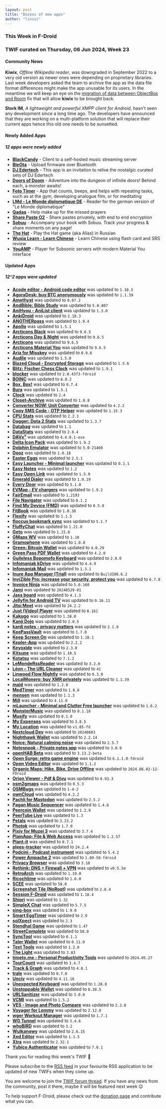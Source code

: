 ```yaml
---
layout: post
title: "Dozens of new apps"
author: "linsui"
---
```



### This Week in F-Droid
### TWIF curated on Thursday, 06 Jun 2024, Week 23

#### Community News

**Kiwix**, _Offline Wikipedia reader_, was downgraded in September 2022 to a very old version as newer ones were depending on proprietary libraries. Last week developers asked the team to archive the app as the data file format differences might make the app unusable for its users. In the meantime we will keep an eye on the [migration of data between ObjectBox and Room](https://github.com/kiwix/kiwix-android/issues/3115) fix that will allow **kiwix** to be brought back.

**Stork IM**, _A lightweight and powerful XMPP client for Android_, hasn't seen any development since a long time ago. The developers have announced that they are working on a multi-platform solution that will replace their current apps hence this old one needs to be sunsetted.


#### Newly Added Apps
##### 12 apps were newly added
* **[BlackCandy](https://f-droid.org/packages/org.blackcandy.android)** - Client to a self-hosted music streaming server
* **[BleOta](https://f-droid.org/packages/com.vovagorodok.ble_ota_app)** - Upload firmware over Bluetooth
* **[DJ Edertech](https://f-droid.org/packages/com.edertech.dj_edertech)** - This app is an invitation to relive the nostalgic curated sets of DJ Edertech
* **[Doors of Doom](https://f-droid.org/packages/com.github.msx80.doorsofdoom)** - Adventure into the dungeon of infinite doors! Behind each, a monster awaits!
* **[Foto Timer](https://f-droid.org/packages/com.exner.tools.fototimer)** - App that counts, beeps, and helps with repeating tasks, such as at the gym, developing analogue film, or for meditating
* **[LMd - Le Monde diplomatique DE](https://f-droid.org/packages/de.monde_diplomatique.android.app.free)** - Reader for the german version of "Le Monde diplomatique"
* **[Qadaa](https://f-droid.org/packages/com.hassaneltantawy.qadaa)** - Help make up for the missed prayers 
* **[Share Paste O2](https://f-droid.org/packages/alt.nainapps.sharepaste.fdroid)** - Share pastes privately, with end to end encryption
* **[Sobuu](https://f-droid.org/packages/com.sobuumedia.sobuu)** - Accompany your book with Sobuu. Track your progress & share moments on any page!
* **[The Hat](https://f-droid.org/packages/ru.lksh.beret)** - Play the Hat game (aka Alias) in Russian
* **[Wuxia Learn - Learn Chinese](https://f-droid.org/packages/com.wuxialearn.wuxialearn)** - Learn Chinese using flash card and SRS review
* **[YouAMP](https://f-droid.org/packages/ru.stersh.youamp)** - Player for Subsonic servers with modern Material You interface


#### Updated Apps
##### 12^2 apps were updated
* **[Acode editor - Android code editor](https://f-droid.org/packages/com.foxdebug.acode)** was updated to `1.10.3`
* **[AgoraDesk: buy BTC anonymously](https://f-droid.org/packages/com.agoradesk.app)** was updated to `1.1.39`
* **[Amethyst](https://f-droid.org/packages/com.vitorpamplona.amethyst)** was updated to `0.87.2`
* **[AndBible: Bible Study](https://f-droid.org/packages/net.bible.android.activity)** was updated to `5.0.807`
* **[AniHyou - AniList client](https://f-droid.org/packages/com.axiel7.anihyou)** was updated to `1.3.0`
* **[AnkiDroid](https://f-droid.org/packages/com.ichi2.anki)** was updated to `2.18.3`
* **[ANOTHERpass](https://f-droid.org/packages/de.jepfa.yapm)** was updated to `1.9.4`
* **[Apollo](https://f-droid.org/packages/org.nuclearfog.apollo)** was updated to `1.5.1`
* **[Arcticons Black](https://f-droid.org/packages/com.donnnno.arcticons.light)** was updated to `9.6.5`
* **[Arcticons Day & Night](https://f-droid.org/packages/com.donnnno.arcticons.daynight)** was updated to `9.6.5`
* **[Arcticons](https://f-droid.org/packages/com.donnnno.arcticons)** was updated to `9.6.5`
* **[Arcticons Material You](https://f-droid.org/packages/com.donnnno.arcticons.you)** was updated to `9.6.5`
* **[Aria for Misskey](https://f-droid.org/packages/com.poppingmoon.aria)** was updated to `0.9.6`
* **[Audile](https://f-droid.org/packages/com.mrsep.musicrecognizer)** was updated to `1.5.0`
* **[Blazed Cloud - Encrypted Storage](https://f-droid.org/packages/com.chancesoftwarellc.blazedcloud)** was updated to `1.5.6`
* **[Blitz: Fischer Chess Clock](https://f-droid.org/packages/net.leodesouza.blitz)** was updated to `1.9.1`
* **[blocker](https://f-droid.org/packages/com.merxury.blocker)** was updated to `2.0.4373-fdroid`
* **[BOINC](https://f-droid.org/packages/edu.berkeley.boinc)** was updated to `8.0.2`
* **[Box, Box!](https://f-droid.org/packages/org.brightdv.boxbox)** was updated to `0.7.4`
* **[Bura](https://f-droid.org/packages/com.davidtakac.bura)** was updated to `1.5.1`
* **[Clock](https://f-droid.org/packages/com.best.deskclock)** was updated to `2.4`
* **[Closet-Archive](https://f-droid.org/packages/com.myclosetx)** was updated to `1.0.8`
* **[Converter NOW: Unit Converter](https://f-droid.org/packages/com.ferrarid.converterpro)** was updated to `4.2.2`
* **[Copy SMS Code - OTP Helper](https://f-droid.org/packages/io.github.jd1378.otphelper)** was updated to `1.15.3`
* **[CPU Stats](https://f-droid.org/packages/jp.takke.cpustats)** was updated to `2.2.1`
* **[Dagger: Dota 2 Stats](https://f-droid.org/packages/com.nikola.jakshic.dagger)** was updated to `1.3.7`
* **[Databag](https://f-droid.org/packages/com.databag)** was updated to `1.1`
* **[DataStats](https://f-droid.org/packages/jp.takke.datastats)** was updated to `2.8.4`
* **[DAVx⁵](https://f-droid.org/packages/at.bitfire.davdroid)** was updated to `4.4.0.1-ose`
* **[Delta Icon Pack](https://f-droid.org/packages/website.leifs.delta.foss)** was updated to `1.9.2`
* **[Dolphin Emulator](https://f-droid.org/packages/org.dolphinemu.dolphinemu)** was updated to `5.0-21460`
* **[Dooz](https://f-droid.org/packages/io.github.yamin8000.dooz)** was updated to `1.0.18`
* **[Easter Eggs](https://f-droid.org/packages/com.dede.android_eggs)** was updated to `2.5.1`
* **[Easy Launcher - Minimal launcher](https://f-droid.org/packages/app.easy.launcher)** was updated to `0.1.1`
* **[Easy Notes](https://f-droid.org/packages/com.kin.easynotes)** was updated to `1.2`
* **[Easy Open Link](https://f-droid.org/packages/de.audioattack.openlink)** was updated to `1.5.9`
* **[Emerald Dialer](https://f-droid.org/packages/ru.henridellal.dialer)** was updated to `1.0.19`
* **[Every Door](https://f-droid.org/packages/info.zverev.ilya.every_door)** was updated to `5.1.0`
* **[EVMap - EV chargers](https://f-droid.org/packages/net.vonforst.evmap)** was updated to `1.9.2`
* **[FairEmail](https://f-droid.org/packages/eu.faircode.email)** was updated to `1.2193`
* **[File Navigator](https://f-droid.org/packages/com.w2sv.filenavigator)** was updated to `0.1.2`
* **[Find My Device (FMD)](https://f-droid.org/packages/de.nulide.findmydevice)** was updated to `0.5.0`
* **[FitBook](https://f-droid.org/packages/com.presley.fit_book)** was updated to `1.0.30`
* **[Flexify](https://f-droid.org/packages/com.presley.flexify)** was updated to `1.1.5`
* **[floccus bookmark sync](https://f-droid.org/packages/org.handmadeideas.floccus)** was updated to `5.1.7`
* **[FluffyChat](https://f-droid.org/packages/chat.fluffy.fluffychat)** was updated to `1.21.0`
* **[Geto](https://f-droid.org/packages/com.android.geto)** was updated to `1.15.8`
* **[GMaps WV](https://f-droid.org/packages/us.spotco.maps)** was updated to `1.10`
* **[Gramophone](https://f-droid.org/packages/org.akanework.gramophone)** was updated to `1.0.8`
* **[Green: Bitcoin Wallet](https://f-droid.org/packages/com.greenaddress.greenbits_android_wallet)** was updated to `4.0.29`
* **[Green Pass PDF Wallet](https://f-droid.org/packages/com.michaeltroger.gruenerpass)** was updated to `4.2.0`
* **[Guileless Bopomofo Keyboard](https://f-droid.org/packages/org.ghostsinthelab.apps.guilelessbopomofo)** was updated to `2.0.0`
* **[Infomaniak kDrive](https://f-droid.org/packages/com.infomaniak.drive)** was updated to `4.4.9`
* **[Infomaniak Mail](https://f-droid.org/packages/com.infomaniak.mail)** was updated to `1.3.1`
* **[Inure App Manager (Trial)](https://f-droid.org/packages/app.simple.inure)** was updated to `Build100.6.2`
* **[InviZible Pro: increase your security, protect you](https://f-droid.org/packages/pan.alexander.tordnscrypt.stable)** was updated to `6.7.0`
* **[Invoice Ninja](https://f-droid.org/packages/com.invoiceninja.app)** was updated to `5.0.160`
* **[Jami](https://f-droid.org/packages/cx.ring)** was updated to `20240529-01`
* **[Jass board](https://f-droid.org/packages/ch.simonste.jasstafel)** was updated to `4.1.3`
* **[Jellyfin for Android TV](https://f-droid.org/packages/org.jellyfin.androidtv)** was updated to `0.16.11`
* **[Jitsi Meet](https://f-droid.org/packages/org.jitsi.meet)** was updated to `24.2.2`
* **[Just (Video) Player](https://f-droid.org/packages/com.brouken.player)** was updated to `0.161`
* **[Kakugo](https://f-droid.org/packages/org.kaqui)** was updated to `1.38.0`
* **[Kanji Dojo](https://f-droid.org/packages/ua.syt0r.kanji.fdroid)** was updated to `2.0.5`
* **[kardi notes - privacy matters](https://f-droid.org/packages/github.rikodot.kardi_notes)** was updated to `2.1.0`
* **[KeePassVault](https://f-droid.org/packages/com.ivanovsky.passnotes)** was updated to `1.7.0`
* **[Keep Screen On](https://f-droid.org/packages/com.elasticrock.keepscreenon)** was updated to `1.18.1`
* **[Kepler-App](https://f-droid.org/packages/de.keplerchemnitz.kepler_app)** was updated to `2.2.2`
* **[Keyoxide](https://f-droid.org/packages/org.keyoxide.keyoxide)** was updated to `2.3.0`
* **[Kitsune](https://f-droid.org/packages/io.github.drumber.kitsune)** was updated to `1.10.5`
* **[Kotatsu](https://f-droid.org/packages/org.koitharu.kotatsu)** was updated to `7.1.2`
* **[LeMondeRssReader](https://f-droid.org/packages/org.mbach.lemonde)** was updated to `3.2.0`
* **[Léon – The URL Cleaner](https://f-droid.org/packages/com.svenjacobs.app.leon)** was updated to `41`
* **[Linwood Flow Nightly](https://f-droid.org/packages/dev.linwood.flow.nightly)** was updated to `0.3.0`
* **[LocalMonero: buy XMR privately](https://f-droid.org/packages/co.localmonero.app)** was updated to `1.1.39`
* **[maid](https://f-droid.org/packages/com.danemadsen.maid)** was updated to `1.2.8`
* **[MedTimer](https://f-droid.org/packages/com.futsch1.medtimer)** was updated to `1.8.8`
* **[mensen](https://f-droid.org/packages/de.ciluvien.mensen)** was updated to `1.1.3`
* **[Mill](https://f-droid.org/packages/com.calcitem.sanmill)** was updated to `4.11.0`
* **[mLauncher - Minimal and Clutter Free launcher](https://f-droid.org/packages/app.mlauncher)** was updated to `1.6.2`
* **[MonsterMusic](https://f-droid.org/packages/com.ztftrue.music)** was updated to `0.1.18`
* **[Musify](https://f-droid.org/packages/com.gokadzev.musify.fdroid)** was updated to `8.1.0`
* **[My Expenses](https://f-droid.org/packages/org.totschnig.myexpenses)** was updated to `3.8.5`
* **[My Location](https://f-droid.org/packages/com.mirfatif.mylocation)** was updated to `v1.05-fd`
* **[Nextcloud Dev](https://f-droid.org/packages/com.nextcloud.android.beta)** was updated to `20240603`
* **[Nighthawk Wallet](https://f-droid.org/packages/com.nighthawkapps.wallet.android)** was updated to `2.2.14`
* **[Noice: Natural calming noise](https://f-droid.org/packages/com.github.ashutoshgngwr.noice)** was updated to `2.5.7`
* **[Notesnook - Private notes app](https://f-droid.org/packages/com.streetwriters.notesnook)** was updated to `3.0.9`
* **[openHAB Beta](https://f-droid.org/packages/org.openhab.habdroid.beta)** was updated to `3.13.2-beta`
* **[Open Surge: retro game engine](https://f-droid.org/packages/org.opensurge2d.surgeengine)** was updated to `6.1.1.0-fdroid`
* **[Open Video Editor](https://f-droid.org/packages/io.github.devhyper.openvideoeditor)** was updated to `1.1.2`
* **[Organic Maps: Hike, Bike, Drive Offline](https://f-droid.org/packages/app.organicmaps)** was updated to `2024.06.02-12-FDroid`
* **[Orion Viewer - Pdf & Djvu](https://f-droid.org/packages/universe.constellation.orion.viewer)** was updated to `0.93.3`
* **[osm2gmaps](https://f-droid.org/packages/net.retiolus.osm2gmaps)** was updated to `0.5.3`
* **[OSMBugs ](https://f-droid.org/packages/org.gittner.osmbugs)** was updated to `1-4-2`
* **[ownCloud](https://f-droid.org/packages/com.owncloud.android)** was updated to `4.2.2`
* **[Pachli for Mastodon](https://f-droid.org/packages/app.pachli)** was updated to `2.5.2`
* **[Pagan Music Sequencer](https://f-droid.org/packages/com.qfs.pagan)** was updated to `1.4.6`
* **[Peercoin Wallet](https://f-droid.org/packages/com.coinerella.peercoin)** was updated to `1.2.9`
* **[PeerTube Live](https://f-droid.org/packages/fr.mobdev.peertubelive)** was updated to `1.3`
* **[Petals](https://f-droid.org/packages/br.com.colman.petals)** was updated to `3.23.2`
* **[Photok](https://f-droid.org/packages/dev.leonlatsch.photok)** was updated to `1.7.0`
* **[Pixiv for Muzei 3](https://f-droid.org/packages/com.antony.muzei.pixiv)** was updated to `3.7.4`
* **[PlainApp: File & Web Access](https://f-droid.org/packages/com.ismartcoding.plain)** was updated to `1.2.57`
* **[Plant-it](https://f-droid.org/packages/com.github.mdeluise.plantit)** was updated to `0.7.1`
* **[plees-tracker](https://f-droid.org/packages/hu.vmiklos.plees_tracker)** was updated to `24.2.4`
* **[Podcini - Podcast instrument](https://f-droid.org/packages/ac.mdiq.podcini)** was updated to `5.4.2`
* **[Power Ampache 2](https://f-droid.org/packages/luci.sixsixsix.powerampache2.fdroid)** was updated to `1.00-58-fdroid`
* **[Privacy Browser](https://f-droid.org/packages/com.stoutner.privacybrowser.standard)** was updated to `3.18`
* **[Rethink: DNS + Firewall + VPN](https://f-droid.org/packages/com.celzero.bravedns)** was updated to `v0.5.5m`
* **[RetroArch](https://f-droid.org/packages/com.retroarch)** was updated to `1.19.0`
* **[Ricochlime](https://f-droid.org/packages/com.adilhanney.ricochlime)** was updated to `1.6.0`
* **[SCEE](https://f-droid.org/packages/de.westnordost.streetcomplete.expert)** was updated to `58.0`
* **[Screenshot Tile (NoRoot)](https://f-droid.org/packages/com.github.cvzi.screenshottile)** was updated to `2.8.4`
* **[Session F-Droid](https://f-droid.org/packages/network.loki.messenger.fdroid)** was updated to `1.18.4`
* **[Shiori](https://f-droid.org/packages/com.desarrollodroide.pagekeeper)** was updated to `1.32`
* **[SimpleX Chat](https://f-droid.org/packages/chat.simplex.app)** was updated to `5.7.5`
* **[sing-box](https://f-droid.org/packages/io.nekohasekai.sfa)** was updated to `1.9.0`
* **[Smart EggTimer](https://f-droid.org/packages/org.woheller69.eggtimer)** was updated to `2.9`
* **[solXpect](https://f-droid.org/packages/org.woheller69.solxpect)** was updated to `2.3`
* **[Stendhal Game](https://f-droid.org/packages/org.stendhalgame.client)** was updated to `1.47`
* **[Street­Complete](https://f-droid.org/packages/de.westnordost.streetcomplete)** was updated to `58.0`
* **[SyncTool](https://f-droid.org/packages/theakki.synctool)** was updated to `0.1.1`
* **[Taler Wallet](https://f-droid.org/packages/net.taler.wallet.fdroid)** was updated to `0.11.0`
* **[Text Tools](https://f-droid.org/packages/com.corphish.quicktools)** was updated to `1.2.0`
* **[The Light](https://f-droid.org/packages/org.hlwd.bible)** was updated to `3.83`
* **[timeto.me - Personal Productivity Tools](https://f-droid.org/packages/me.timeto.app)** was updated to `2024.05.27`
* **[TourCount](https://f-droid.org/packages/com.wmstein.tourcount)** was updated to `3.4.7`
* **[Track & Graph](https://f-droid.org/packages/com.samco.trackandgraph)** was updated to `4.0.1`
* **[trale](https://f-droid.org/packages/de.quantumphysique.trale)** was updated to `0.7.0`
* **[Unciv](https://f-droid.org/packages/com.unciv.app)** was updated to `4.11.16`
* **[Unexpected Keyboard](https://f-droid.org/packages/juloo.keyboard2)** was updated to `1.28.0`
* **[Unstoppable Wallet](https://f-droid.org/packages/io.horizontalsystems.bankwallet)** was updated to `0.38.5`
* **[URLSanitizer](https://f-droid.org/packages/moe.dic1911.urlsanitizer)** was updated to `3.0.0`
* **[VCMI](https://f-droid.org/packages/is.xyz.vcmi)** was updated to `1.5.2`
* **[VES - Image and Photo Compare](https://f-droid.org/packages/com.vincentengelsoftware.vesandroidimagecompare)** was updated to `2.2.8`
* **[Voyager for Lemmy](https://f-droid.org/packages/app.vger.voyager)** was updated to `2.12.0`
* **[wger Workout Manager](https://f-droid.org/packages/de.wger.flutter)** was updated to `1.7.1`
* **[WG Tunnel](https://f-droid.org/packages/com.zaneschepke.wireguardautotunnel)** was updated to `3.4.6`
* **[whoBIRD](https://f-droid.org/packages/org.woheller69.whobird)** was updated to `3.2`
* **[Wulkanowy](https://f-droid.org/packages/io.github.wulkanowy)** was updated to `2.6.15`
* **[Xed Editor](https://f-droid.org/packages/com.rk.xededitor)** was updated to `1.1.5`
* **[Xtra](https://f-droid.org/packages/com.github.andreyasadchy.xtra)** was updated to `2.32.1`
* **[Yubico Authenticator](https://f-droid.org/packages/com.yubico.yubioath)** was updated to `7.0.1`


Thank you for reading this week's TWIF 🙂

Please subscribe to the [RSS feed](https://f-droid.org/news/) in your favourite RSS application to be updated of new TWIFs when they come up.


You are welcome to join the [TWIF forum thread](https://forum.f-droid.org/t/new-twif-submission-thread/23546). If you have any news from the community, post it there, maybe it will be featured next week 😉


To help support F-Droid, please check out the [donation page](https://f-droid.org/donate/) and contribute what you can.
